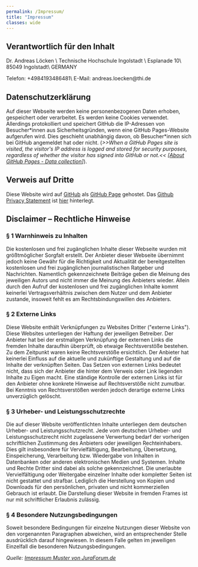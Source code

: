```yaml
---
permalink: /Impressum/
title: "Impressum"
classes: wide
---
```


## Verantwortlich für den Inhalt 

Dr. Andreas Löcken \\
Technische Hochschule Ingolstadt \\
Esplanade 10\\
85049 Ingolstadt\\
GERMANY

Telefon: +4984193486481\\
E-Mail: andreas.loecken@<span style="display:none;">thisisnotpartofthedomain-</span>thi.<span style="display:none;">thisnoteither-</span>de

## Datenschutzerklärung
Auf dieser Webseite werden keine personenbezogenen Daten erhoben, gespeichert oder verarbeitet. Es werden keine Cookies verwendet. 
Allerdings protokolliert und speichert GitHub die IP-Adressen von Besucher\*innen aus Sicherheitsgründen, wenn eine GitHub Pages-Website aufgerufen wird. Dies geschieht unabhängig davon, ob Besucher\*innen sich bei GitHub angemeldet hat oder nicht. 
(*>>When a GitHub Pages site is visited, the visitor's IP address is logged and stored for security purposes, regardless of whether the visitor has signed into GitHub or not.<< [[About GitHub Pages - Data collection](https://docs.github.com/en/pages/getting-started-with-github-pages/about-github-pages#data-collection)]*).

## Verweis auf Dritte
Diese Website wird auf [GitHub](https://github.com/) als [GitHub Page](https://help.github.com/en/github/working-with-github-pages) gehostet. 
Das [Github Privacy Statement](https://docs.github.com/en/site-policy/privacy-policies/github-privacy-statement) ist [hier](https://docs.github.com/en/site-policy/privacy-policies/github-privacy-statement) hinterlegt. 

## Disclaimer – Rechtliche Hinweise
### § 1 Warnhinweis zu Inhalten

Die kostenlosen und frei zugänglichen Inhalte dieser Webseite wurden mit größtmöglicher Sorgfalt erstellt. Der Anbieter dieser Webseite übernimmt jedoch keine Gewähr für die Richtigkeit und Aktualität der bereitgestellten kostenlosen und frei zugänglichen journalistischen Ratgeber und Nachrichten. Namentlich gekennzeichnete Beiträge geben die Meinung des jeweiligen Autors und nicht immer die Meinung des Anbieters wieder. Allein durch den Aufruf der kostenlosen und frei zugänglichen Inhalte kommt keinerlei Vertragsverhältnis zwischen dem Nutzer und dem Anbieter zustande, insoweit fehlt es am Rechtsbindungswillen des Anbieters.


### § 2 Externe Links
Diese Website enthält Verknüpfungen zu Websites Dritter ("externe Links"). Diese Websites unterliegen der Haftung der jeweiligen Betreiber. Der Anbieter hat bei der erstmaligen Verknüpfung der externen Links die fremden Inhalte daraufhin überprüft, ob etwaige Rechtsverstöße bestehen. Zu dem Zeitpunkt waren keine Rechtsverstöße ersichtlich. Der Anbieter hat keinerlei Einfluss auf die aktuelle und zukünftige Gestaltung und auf die Inhalte der verknüpften Seiten. Das Setzen von externen Links bedeutet nicht, dass sich der Anbieter die hinter dem Verweis oder Link liegenden Inhalte zu Eigen macht. Eine ständige Kontrolle der externen Links ist für den Anbieter ohne konkrete Hinweise auf Rechtsverstöße nicht zumutbar. Bei Kenntnis von Rechtsverstößen werden jedoch derartige externe Links unverzüglich gelöscht.


### § 3 Urheber- und Leistungsschutzrechte
Die auf dieser Website veröffentlichten Inhalte unterliegen dem deutschen Urheber- und Leistungsschutzrecht. Jede vom deutschen Urheber- und Leistungsschutzrecht nicht zugelassene Verwertung bedarf der vorherigen schriftlichen Zustimmung des Anbieters oder jeweiligen Rechteinhabers. Dies gilt insbesondere für Vervielfältigung, Bearbeitung, Übersetzung, Einspeicherung, Verarbeitung bzw. Wiedergabe von Inhalten in Datenbanken oder anderen elektronischen Medien und Systemen. Inhalte und Rechte Dritter sind dabei als solche gekennzeichnet. Die unerlaubte Vervielfältigung oder Weitergabe einzelner Inhalte oder kompletter Seiten ist nicht gestattet und strafbar. Lediglich die Herstellung von Kopien und Downloads für den persönlichen, privaten und nicht kommerziellen Gebrauch ist erlaubt.
Die Darstellung dieser Website in fremden Frames ist nur mit schriftlicher Erlaubnis zulässig.


### § 4 Besondere Nutzungsbedingungen
Soweit besondere Bedingungen für einzelne Nutzungen dieser Website von den vorgenannten Paragraphen abweichen, wird an entsprechender Stelle ausdrücklich darauf hingewiesen. In diesem Falle gelten im jeweiligen Einzelfall die besonderen Nutzungsbedingungen.



*Quelle: [Impressum Muster von JuraForum.de](https://www.juraforum.de/impressum-generator/)*
